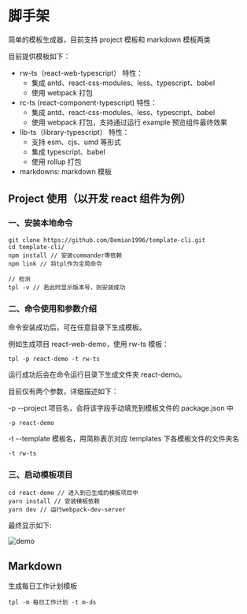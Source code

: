 # 脚手架

简单的模板生成器，目前支持 project 模板和 markdown 模板两类

目前提供模板如下：

- rw-ts（react-web-typescript）
  特性：
  - 集成 antd、react-css-modules、less、typescript、babel
  - 使用 webpack 打包
- rc-ts (react-component-typescript)
  特性：
  - 集成 antd、react-css-modules、less、typescript、babel
  - 使用 webpack 打包，支持通过运行 example 预览组件最终效果
- lib-ts（library-typescript）
  特性：
  - 支持 esm、cjs、umd 等形式
  - 集成 typescript、babel
  - 使用 rollup 打包
- markdowns: markdown 模板

## Project 使用（以开发 react 组件为例）

### 一、安装本地命令

```shell
git clone https://github.com/Demian1996/template-cli.git
cd template-cli/
npm install // 安装commander等依赖
npm link // 将tpl作为全局命令

// 检测
tpl -v // 若此时显示版本号，则安装成功
```

### 二、命令使用和参数介绍

命令安装成功后，可在任意目录下生成模板。

例如生成项目 react-web-demo，使用 rw-ts 模板：

```shell
tpl -p react-demo -t rw-ts
```

运行成功后会在命令运行目录下生成文件夹 react-demo。

目前仅有两个参数，详细描述如下：

-p --project 项目名，会将该字段手动填充到模板文件的 package.json 中

```shell
-p react-demo
```

-t --template 模板名，用简称表示对应 templates 下各模板文件的文件夹名

```shell
-t rw-ts
```

### 三、启动模板项目

```shell
cd react-demo // 进入到已生成的模板项目中
yarn install // 安装模板依赖
yarn dev // 运行webpack-dev-server
```

最终显示如下:

![demo](https://store-g1.seewo.com/easiclass-public/646bd4cddc8344c5901ab10b29151f32)

## Markdown

生成每日工作计划模板

```shell
tpl -m 每日工作计划 -t m-ds
```
